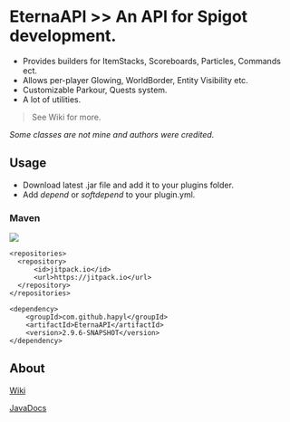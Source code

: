 # EternaAPI >> An API for Spigot development.

* Provides builders for ItemStacks, Scoreboards, Particles, Commands ect.
* Allows per-player Glowing, WorldBorder, Entity Visibility etc.
* Customizable Parkour, Quests system.
* A lot of utilities.

> See Wiki for more.

_Some classes are not mine and authors were credited._

## Usage
* Download latest .jar file and add it to your plugins folder.
* Add _depend_ or _softdepend_ to your plugin.yml.

### Maven

[![](https://jitpack.io/v/hapyl/EternaAPI.svg)](https://jitpack.io/#hapyl/EternaAPI)

```maven
<repositories>
  <repository>
      <id>jitpack.io</id>
      <url>https://jitpack.io</url>
  </repository>
</repositories>
```

```maven
<dependency>
    <groupId>com.github.hapyl</groupId>
    <artifactId>EternaAPI</artifactId>
    <version>2.9.6-SNAPSHOT</version>
</dependency>
```

## About
[Wiki](https://github.com/hapyl/EternaAPI/wiki)

[JavaDocs](https://hapyl.github.io/javadocs/eterna/index.html)
